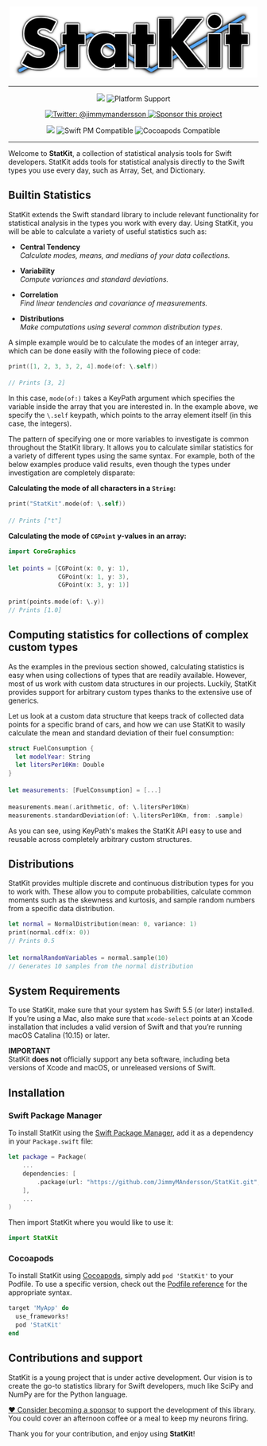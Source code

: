 <p align="center">
    <img src="https://raw.githubusercontent.com/JimmyMAndersson/StatKit/master/StatKit%20Logo.png" width="500" max-width="90%" alt="StatKit" />
</p>

***
<p align="center">
    <img src="https://img.shields.io/github/workflow/status/JimmyMAndersson/StatKit/Test%20Suite?label=test%20suite" />
    <img src="https://img.shields.io/badge/platforms-mac+linux-brightgreen.svg?style=flat" alt="Platform Support" />
</p>

<p align="center">
    <a href="https://twitter.com/jimmymandersson">
        <img src="https://img.shields.io/badge/twitter-@jimmymandersson-blue.svg?style=flat" alt="Twitter: @jimmymandersson" />
    </a>
    <a href="https://github.com/sponsors/JimmyMAndersson">
        <img src="https://img.shields.io/badge/%E2%9D%A4-sponsor this project-blue.svg?style=flat" alt="Sponsor this project" />
    </a>
</p>

<p align="center">
    <img src="https://img.shields.io/badge/swift-5.5-blueviolet.svg" />
    <img src="https://img.shields.io/badge/swift pm-compatible-blueviolet.svg?style=flat" alt="Swift PM Compatible" />
    <img src="https://img.shields.io/badge/cocoapods-compatible-blueviolet.svg?style=flat" alt="Cocoapods Compatible" />
</p>

***

Welcome to **StatKit**, a collection of statistical analysis tools for Swift developers. StatKit adds tools for statistical analysis directly to the Swift types you use every day, such as Array, Set, and Dictionary. 

## Builtin Statistics

StatKit extends the Swift standard library to include relevant functionality for statistical analysis in the types you work with every day. Using StatKit, you will be able to calculate a variety of useful statistics such as:

* **Central Tendency**  
*Calculate modes, means, and medians of your data collections.*

* **Variability**  
*Compute variances and standard deviations.*

* **Correlation**  
*Find linear tendencies and covariance of measurements.* 

* **Distributions**  
*Make computations using several common distribution types.* 

A simple example would be to calculate the modes of an integer array, which can be done easily with the following piece of code:

```swift
print([1, 2, 3, 3, 2, 4].mode(of: \.self))

// Prints [3, 2]
```

In this case, `mode(of:)` takes a KeyPath argument which specifies the variable inside the array that you are interested in. In the example above, we specify the `\.self` keypath, which points to the array element itself (in this case, the integers).

The pattern of specifying one or more variables to investigate is common throughout the StatKit library. It allows you to calculate similar statistics for a variety of different types using the same syntax. For example, both of the below examples produce valid results, even though the types under investigation are completely disparate:  

**Calculating the mode of all characters in a `String`:**  

```swift
print("StatKit".mode(of: \.self))

// Prints ["t"]
```  

**Calculating the mode of `CGPoint` y-values in an array:**  

```swift
import CoreGraphics

let points = [CGPoint(x: 0, y: 1), 
              CGPoint(x: 1, y: 3), 
              CGPoint(x: 3, y: 1)]

print(points.mode(of: \.y))
// Prints [1.0]
```

## Computing statistics for collections of complex custom types

As the examples in the previous section showed, calculating statistics is easy when using collections of types that are readily available. However, most of us work with custom data structures in our projects. Luckily, StatKit provides support for arbitrary custom types thanks to the extensive use of generics.

Let us look at a custom data structure that keeps track of collected data points for a specific brand of cars, and how we can use StatKit to wasily calculate the mean and standard deviation of their fuel consumption:

```swift
struct FuelConsumption {
  let modelYear: String
  let litersPer10Km: Double
}

let measurements: [FuelConsumption] = [...]

measurements.mean(.arithmetic, of: \.litersPer10Km)
measurements.standardDeviation(of: \.litersPer10Km, from: .sample)
```

As you can see, using KeyPath's makes the StatKit API easy to use and reusable across completely arbitrary custom structures.

## Distributions

StatKit provides multiple discrete and continuous distribution types for you to work with. These allow you to compute probabilities, calculate common moments such as the skewness and kurtosis, and sample random numbers from a specific data distribution.

```swift
let normal = NormalDistribution(mean: 0, variance: 1)
print(normal.cdf(x: 0))
// Prints 0.5

let normalRandomVariables = normal.sample(10)
// Generates 10 samples from the normal distribution
```

## System Requirements
To use StatKit, make sure that your system has Swift 5.5 (or later) installed. If you’re using a Mac, also make sure that `xcode-select` points at an Xcode installation that includes a valid version of Swift and that you’re running macOS Catalina (10.15) or later.

**IMPORTANT**  
StatKit **does not** officially support any beta software, including beta versions of Xcode and macOS, or unreleased versions of Swift.

## Installation
### Swift Package Manager

To install StatKit using the [Swift Package Manager](https://swift.org/package-manager), add it as a dependency in your `Package.swift` file:

```swift
let package = Package(
    ...
    dependencies: [
        .package(url: "https://github.com/JimmyMAndersson/StatKit.git", from: "0.4.0")
    ],
    ...
)
```

Then import StatKit where you would like to use it:

```swift
import StatKit
```
### Cocoapods

To install StatKit using [Cocoapods](https://cocoapods.org/), simply add `pod 'StatKit'` to your Podfile. To use a specific version, check out the [Podfile reference](https://guides.cocoapods.org/using/the-podfile.html) for the appropriate syntax.

```ruby
target 'MyApp' do
  use_frameworks!
  pod 'StatKit'
end
```

## Contributions and support

StatKit is a young project that is under active development. Our vision is to create the go-to statistics library for Swift developers, much like SciPy and NumPy are for the Python language.

[:heart: Consider becoming a sponsor](https://github.com/sponsors/JimmyMAndersson) to support the development of this library.\
You could cover an afternoon coffee or a meal to keep my neurons firing.

Thank you for your contribution, and enjoy using **StatKit**!

